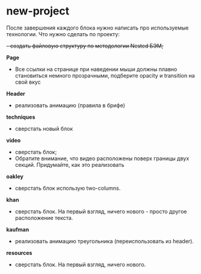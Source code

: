 # new-project
После завершения каждого блока нужно написать про используемые технологии.
Что нужно сделать по проекту:

~~- создать файловую структуру по методологии Nested БЭМ;~~
 
**Page**
 
  - Все ссылки на странице при наведении мыши должны плавно становиться немного прозрачными, подберите opacity и transition на свой вкус

**Header**
  - реализовать анимацию (правила в брифе)
 
**techniques**
  - сверстать новый блок

**video**
  - сверстать блок;
  - Обратите внимание, что видео расположены поверх границы двух секций. Придумайте, как это реализовать

**oakley**
  - сверстать блок использую two-columns.

**khan**
  - сверстать блок. На первый взгляд, ничего нового - просто другое расположение текста.

**kaufman**
  - реализовать анимацию треугольника (переиспользовать из header).

**resources**
  - сверстать блок. На первый взгляд, ничего нового.
